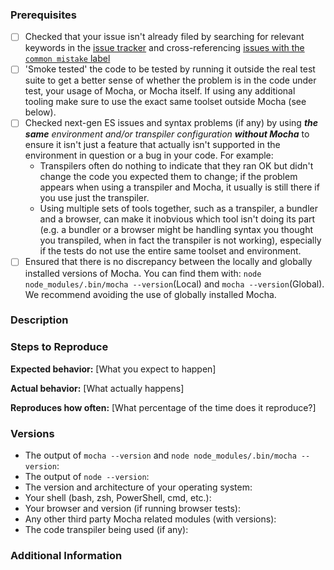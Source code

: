 <!--
Have you read Mocha's Code of Conduct? By filing an Issue, you are expected to comply with it, including treating everyone with respect: https://github.com/mochajs/mocha/blob/master/.github/CODE_OF_CONDUCT.md
For more, check out the Mocha Gitter chat room: https://gitter.im/mochajs/mocha
-->

### Prerequisites
<!--
Place an `x` between the square brackets on the lines below for every satisified prerequisite.
-->
* [ ] Checked that your issue isn't already filed by searching for relevant keywords in the [issue tracker](https://github.com/mochajs/mocha/issues) and cross-referencing [issues with the `common mistake` label](https://github.com/mochajs/mocha/issues?utf8=%E2%9C%93&q=is%3Aissue%20label%3Acommon-mistake%20) <!-- NOTE: in the event that you find a relevant existing issue but its solution does not work for you, it is possible that you have a different although similar issue; in such cases opening a new issue is appropriate. ***However***, in the event you do wish to add to an existing issue (e.g. because it has no solution yet), **we highly recommend following the same steps and instructions as in reporting a new issue**, to minimize comments troubleshooting your particular case on someone else's issue. If you don't have new information to provide, just hit the "thumbs-up" reaction on the issue; we can look at those numbers to get an idea of how many people are affected without spam in the comments. -->
* [ ] 'Smoke tested' the code to be tested by running it outside the real test suite to get a better sense of whether the problem is in the code under test, your usage of Mocha, or Mocha itself. If using any additional tooling make sure to use the exact same toolset outside Mocha (see below).
* [ ] Checked next-gen ES issues and syntax problems (if any) by using ***the same*** *environment and/or transpiler configuration* ***without Mocha*** to ensure it isn't just a feature that actually isn't supported in the environment in question or a bug in your code. For example:
    * Transpilers often do nothing to indicate that they ran OK but didn't change the code you expected them to change; if the problem appears when using a transpiler and Mocha, it usually is still there if you use just the transpiler.
    * Using multiple sets of tools together, such as a transpiler, a bundler and a browser, can make it inobvious which tool isn't doing its part (e.g. a bundler or a browser might be handling syntax you thought you transpiled, when in fact the transpiler is not working), especially if the tests do not use the entire same toolset and environment.
* [ ] Ensured that there is no discrepancy between the locally and globally installed versions of Mocha. You can find them with:
`node node_modules/.bin/mocha --version`(Local) and `mocha --version`(Global). We recommend avoiding the use of globally installed Mocha.

### Description
<!--
[Description of the issue]
-->

### Steps to Reproduce

<!--
Please add a series of steps to reproduce the problem. See https://stackoverflow.com/help/mcve for in depth information
on how to create a mimimal, complete, and verifiable example.

TL;DR version: If we get a report like: "I use `library/tool X` and here's the one line of code that the error points to," we can provide troubleshooting suggestions but we generally can't know that if we use `library/tool X` we'll be doing the same thing that causes your issue. *Ideally* we would like to be able to copy-paste the code contents of your report (the smaller the better) into an empty directory and run `npm i mocha <and any other packages you specify>` followed by `mocha <arguments you specified>` (and/or any other commands necessary) and see the problem occur.

*That doesn't mean we won't field issues that can't be so easily reproduced*, and we don't expect you to dig into Mocha specifically (we know not everyone is as familiar with it, especially some of the nuances under the hood). However, if it's possible to create such a case it will often narrow down the problem from "could be almost anything" to one of a few (or even just one) specific thing(s)! Isolating the problem like that is something we can't always do without lots of info from you (info that a reproducible test case can comprehensively provide -- see the link above for more on how and why), but *is a crucial step in getting you a solution*. Plus, creating such test cases is a great exercise in troubleshooting even outside of issue reports, so it helps you personally too!
-->

**Expected behavior:** [What you expect to happen]

**Actual behavior:** [What actually happens]

**Reproduces how often:** [What percentage of the time does it reproduce?]

### Versions
<!-- Please specify all of the following that are applicable: -->
* The output of `mocha --version` and `node node_modules/.bin/mocha --version`:
* The output of `node --version`:
* The version and architecture of your operating system:
* Your shell (bash, zsh, PowerShell, cmd, etc.):
* Your browser and version (if running browser tests):
* Any other third party Mocha related modules (with versions):
* The code transpiler being used (if any):

### Additional Information
<!--
Any additional information, configuration or data that might be necessary to reproduce the issue.
-->
